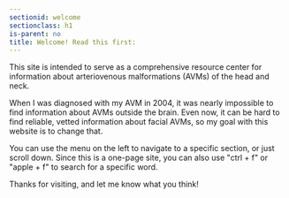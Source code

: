 ```yaml
---
sectionid: welcome
sectionclass: h1
is-parent: no
title: Welcome! Read this first:
---
```

This site is intended to serve as a comprehensive resource center for information about arteriovenous malformations (AVMs) of the head and neck.

When I was diagnosed with my AVM in 2004, it was nearly impossible to find information about AVMs outside the brain. Even now, it can be hard to find reliable, vetted information about facial AVMs, so my goal with this website is to change that.

You can use the menu on the left to navigate to a specific section, or just scroll down. Since this is a one-page site, you can also use "ctrl + f" or "apple + f" to search for a specific word.

Thanks for visiting, and let me know what you think!
